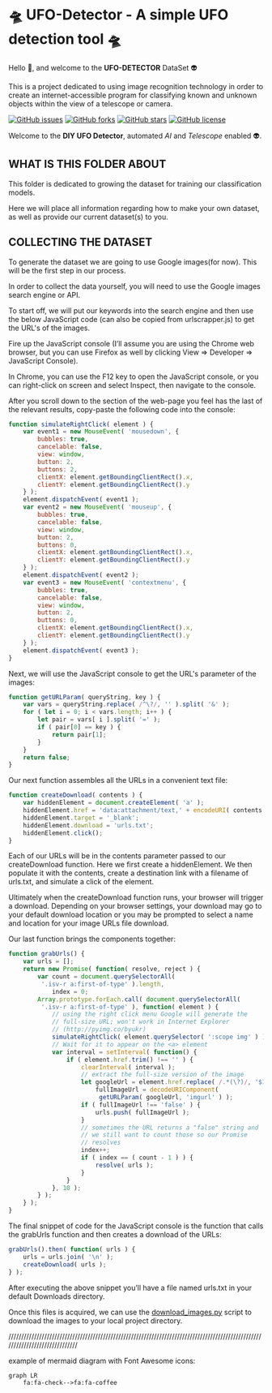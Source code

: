 # 🛸 UFO-Detector - A simple UFO detection tool 🛸

Hello 👋, and welcome to the **UFO-DETECTOR** DataSet 👽

 This is a project dedicated to using image recognition technology in order to create an internet-accessible program for classifying known and unknown objects within the view of a telescope or camera.

[![GitHub issues](https://img.shields.io/github/issues/ZanzyTHEbar/UFO-Detector?style=plastic)](https://github.com/ZanzyTHEbar/UFO-Detector/issues) [![GitHub forks](https://img.shields.io/github/forks/ZanzyTHEbar/UFO-Detector?style=plastic)](https://github.com/ZanzyTHEbar/UFO-Detector/network) [![GitHub stars](https://img.shields.io/github/stars/ZanzyTHEbar/UFO-Detector?style=plastic)](https://github.com/ZanzyTHEbar/UFO-Detector/stargazers) [![GitHub license](https://img.shields.io/github/license/ZanzyTHEbar/UFO-Detector?style=plastic)](https://github.com/ZanzyTHEbar/UFO-Detector/blob/main/LICENSE)

Welcome to the **DIY UFO Detector**, automated *AI* and *Telescope* enabled 👽.

## WHAT IS THIS FOLDER ABOUT

This folder is dedicated to growing the dataset for training our classification models.

Here we will place all information regarding how to make your own dataset, as well as provide our current dataset(s) to you.

## COLLECTING THE DATASET

To generate the dataset we are going to use Google images(for now). This will be the first step in our process.

In order to collect the data yourself, you will need to use the Google images search engine or API.

To start off, we will put our keywords into the search engine and then use the below JavaScript code (can also be copied from urlscrapper.js) to get the URL's of the images.

Fire up the JavaScript console (I’ll assume you are using the Chrome web browser, but you can use Firefox as well by clicking View => Developer => JavaScript Console).

In Chrome, you can use the F12 key to open the JavaScript console, or you can right-click on screen and select Inspect, then navigate to the console.

After you scroll down to the section of the web-page you feel has the last of the relevant results, copy-paste the following code into the console:

```js
function simulateRightClick( element ) {
    var event1 = new MouseEvent( 'mousedown', {
        bubbles: true,
        cancelable: false,
        view: window,
        button: 2,
        buttons: 2,
        clientX: element.getBoundingClientRect().x,
        clientY: element.getBoundingClientRect().y
    } );
    element.dispatchEvent( event1 );
    var event2 = new MouseEvent( 'mouseup', {
        bubbles: true,
        cancelable: false,
        view: window,
        button: 2,
        buttons: 0,
        clientX: element.getBoundingClientRect().x,
        clientY: element.getBoundingClientRect().y
    } );
    element.dispatchEvent( event2 );
    var event3 = new MouseEvent( 'contextmenu', {
        bubbles: true,
        cancelable: false,
        view: window,
        button: 2,
        buttons: 0,
        clientX: element.getBoundingClientRect().x,
        clientY: element.getBoundingClientRect().y
    } );
    element.dispatchEvent( event3 );
}
```

Next, we will use the JavaScript console to get the URL's parameter of the images:

```js
function getURLParam( queryString, key ) {
    var vars = queryString.replace( /^\?/, '' ).split( '&' );
    for ( let i = 0; i < vars.length; i++ ) {
        let pair = vars[ i ].split( '=' );
        if ( pair[0] == key ) {
            return pair[1];
        }
    }
    return false;
}
```

Our next function assembles all the URLs in a convenient text file:

```js
function createDownload( contents ) {
    var hiddenElement = document.createElement( 'a' );
    hiddenElement.href = 'data:attachment/text,' + encodeURI( contents );
    hiddenElement.target = '_blank';
    hiddenElement.download = 'urls.txt';
    hiddenElement.click();
}
```

Each of our URLs will be in the contents parameter passed to our createDownload function. Here we first create a hiddenElement. We then populate it with the contents, create a destination link with a filename of urls.txt, and simulate a click of the element.

Ultimately when the createDownload function runs, your browser will trigger a download. Depending on your browser settings, your download may go to your default download location or you may be prompted to select a name and location for your image URLs file download.

Our last function brings the components together:

```js
function grabUrls() {
    var urls = [];
    return new Promise( function( resolve, reject ) {
        var count = document.querySelectorAll(
         '.isv-r a:first-of-type' ).length,
            index = 0;
        Array.prototype.forEach.call( document.querySelectorAll(
         '.isv-r a:first-of-type' ), function( element ) {
            // using the right click menu Google will generate the
            // full-size URL; won't work in Internet Explorer
            // (http://pyimg.co/byukr)
            simulateRightClick( element.querySelector( ':scope img' ) );
            // Wait for it to appear on the <a> element
            var interval = setInterval( function() {
                if ( element.href.trim() !== '' ) {
                    clearInterval( interval );
                    // extract the full-size version of the image
                    let googleUrl = element.href.replace( /.*(\?)/, '$1' ),
                        fullImageUrl = decodeURIComponent(
                         getURLParam( googleUrl, 'imgurl' ) );
                    if ( fullImageUrl !== 'false' ) {
                        urls.push( fullImageUrl );
                    }
                    // sometimes the URL returns a "false" string and
                    // we still want to count those so our Promise
                    // resolves
                    index++;
                    if ( index == ( count - 1 ) ) {
                        resolve( urls );
                    }
                }
            }, 10 );
        } );
    } );
}
```

The final snippet of code for the JavaScript console is the function that calls the grabUrls function and then creates a download of the URLs:

```js
grabUrls().then( function( urls ) {
    urls = urls.join( '\n' );
    createDownload( urls );
} );
```

After executing the above snippet you’ll have a file named urls.txt in your default Downloads directory.

Once this files is acquired, we can use the [download_images.py](UFO-Detector\download_images.py)
script to download the images to your local project directory.

//////////////////////////////////////////////////////////////////////////////////////////////////////////////////////////////

example of mermaid diagram with Font Awesome icons:

```mermaid
graph LR
    fa:fa-check-->fa:fa-coffee
```
